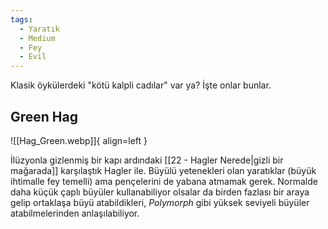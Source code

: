 ```yaml
---
tags:
  - Yaratık
  - Medium
  - Fey
  - Evil
---  
```

  
Klasik öykülerdeki "kötü kalpli cadılar" var ya? İşte onlar bunlar.  
  
## Green Hag  
  
![[Hag_Green.webp]]{ align=left }  
  
İlüzyonla gizlenmiş bir kapı ardındaki [[22 - Hagler Nerede|gizli bir mağarada]] karşılaştık Hagler ile. Büyülü yetenekleri olan yaratıklar (büyük ihtimalle fey temelli) ama pençelerini de yabana atmamak gerek. Normalde daha küçük çaplı büyüler kullanabiliyor olsalar da birden fazlası bir araya gelip ortaklaşa büyü atabildikleri, *Polymorph* gibi yüksek seviyeli büyüler atabilmelerinden anlaşılabiliyor.
